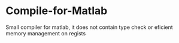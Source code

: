 # Compile-for-Matlab
Small compiler for matlab, it does not contain type check or eficient memory management on regists
